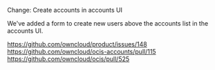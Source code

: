 Change: Create accounts in accounts UI

We've added a form to create new users above the accounts list in the accounts UI.

https://github.com/owncloud/product/issues/148
https://github.com/owncloud/ocis-accounts/pull/115
https://github.com/owncloud/ocis/pull/525

